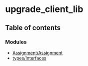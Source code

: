 # upgrade_client_lib

## Table of contents

### Modules

- [Assignment/Assignment](modules/Assignment_Assignment.md)
- [types/Interfaces](modules/types_Interfaces.md)
